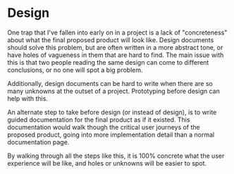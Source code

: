 # Design

One trap that I've fallen into early on in a project is a lack of "concreteness"
about what the final proposed product will look like.
Design documents should solve this problem, but are often written in a more
abstract tone, or have holes of vagueness in them that are hard to find.
The main issue with this is that two people reading the same design can come to
different conclusions, or no one will spot a big problem.

Additionally, design documents can be hard to write when there are so many
unknowns at the outset of a project.
Prototyping before design can help with this.

An alternate step to take before design (or instead of design), is to write
guided documentation for the final product as if it existed.
This documentation would walk though the critical user journeys of the proposed
product, going into more implementation detail than a normal documentation page.

By walking through all the steps like this, it is 100% concrete what the user
experience will be like, and holes or unknowns will be easier to spot.

